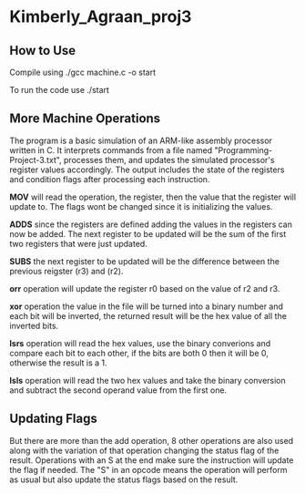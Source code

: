 # Kimberly_Agraan_proj3
## How to Use
Compile using ./gcc machine.c -o start

To run the code use ./start

## More Machine Operations
The program is a basic simulation of an ARM-like assembly processor written in C. It interprets commands from a file named "Programming-Project-3.txt", processes them, and updates the simulated processor's register values accordingly. The output includes the state of the registers and condition flags after processing each instruction.

**MOV** will read the operation, the register, then the value that the register will update to. The flags wont be changed since it is initializing the values.

**ADDS** since the registers are defined adding the values in the registers can now be added. The next register to be updated will be the sum of the first two registers that were just updated.

**SUBS** the next register to be updated will be the difference between the previous reigster (r3) and (r2).

**orr** operation will update the register r0 based on the value of r2 and r3.

**xor** operation the value in the file will be turned into a binary number and each bit will be inverted, the returned result will be the hex value of all the inverted bits. 
 
**lsrs** operation will read the hex values, use the binary converions and compare each bit to each other, if the bits are both 0 then it will be 0, otherwise the result is a 1.
 
**lsls** operation will read the two hex values and take the binary conversion and subtract the second operand value from the first one.


## Updating Flags
 But there are more than the add operation, 8 other operations are also used along with the variation of that operation changing the status flag of the result. Operations with an S at the end make sure the instruction will update the flag if needed. The "S" in an opcode means the operation will perform as usual but also update the status flags based on the result. 